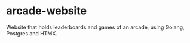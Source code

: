 # arcade-website
Website that holds leaderboards and games of an arcade, using Golang, Postgres and HTMX.
